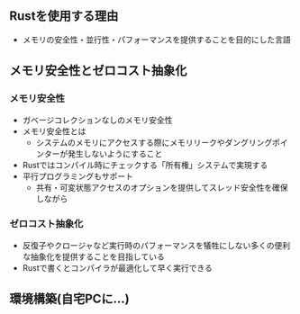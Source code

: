 ## Rustを使用する理由
- メモリの安全性・並行性・パフォーマンスを提供することを目的にした言語

## メモリ安全性とゼロコスト抽象化
### メモリ安全性
- ガベージコレクションなしのメモリ安全性
- メモリ安全性とは
	- システムのメモリにアクセスする際にメモリリークやダングリングポインターが発生しないようにすること
- Rustではコンパイル時にチェックする「所有権」システムで実現する
- 平行プログラミングもサポート
	- 共有・可変状態アクセスのオプションを提供してスレッド安全性を確保しながら
### ゼロコスト抽象化
- 反復子やクロージャなど実行時のパフォーマンスを犠牲にしない多くの便利な抽象化を提供することを目指している
- Rustで書くとコンパイラが最適化して早く実行できる

## 環境構築(自宅PCに...)

